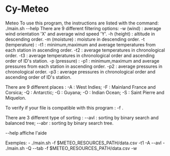 # Cy-Meteo
Meteo
To use this program, the instructions are listed with the command:
./main.sh --help
There are 9 different filtering options:
    -w (wind) : average wind orientation 'X' and average wind speed 'Y'.
    -h (height) : altitude in descending order.
    -m (moisture) : moisture in descending order.
    -t (temperature) :
        -t1 : minimum,maximum and average temperatures from each station in ascending order.
        -t2 : average temperatures in chronological order.
        -t3 : average temperatures in chronological order and ascending order of ID's station.
    -p (pressure) : 
        -p1 : minimum,maximum and average pressures from each station in ascending order.
        -p2 : average pressures in chronological order.
        -p3 : average pressures in chronological order and ascending order of ID's station.
                        
There are 9 different places : 
    -A : West Indies;
    -F : Mainland France and Corsica;
    -Q : Antarctic;
    -G : Guyana;
    -O : Indian Ocean;
    -S : Saint Pierre and Miquelon.
                    
To verify if your file is compatible with this program :
    -f <file>.
                    
There are 3 different type of sorting :
    --avl : sorting by binary search and balanced tree;
    --abr : sorting by binary search tree.
    
                    
--help  affiche l'aide
                
Exemples:
    - ./main.sh -f $METEO_RESOURCES_PATH/data.csv -t1 -A --avl
    - ./main.sh -Q --tab -f $METEO_RESOURCES_PATH/data.csv -w
